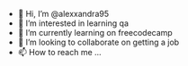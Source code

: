 - 👋 Hi, I’m @alexxandra95
- 👀 I’m interested in learning qa
- 🌱 I’m currently learning on freecodecamp
- 💞️ I’m looking to collaborate on getting a job
- 📫 How to reach me ...

<!---
alexxandra95/alexxandra95 is a ✨ special ✨ repository because its `README.md` (this file) appears on your GitHub profile.
You can click the Preview link to take a look at your changes.
--->
